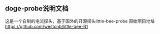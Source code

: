 ## doge-probe说明文档
这是一个自制的电流探头，基于国外的开源探头little-bee-probe
原始项目地址
https://github.com/westonb/little-bee-B1


##


##
